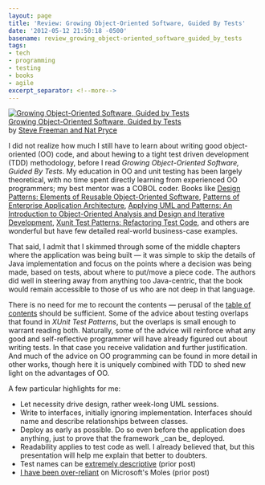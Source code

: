 ```yaml
---
layout: page
title: 'Review: Growing Object-Oriented Software, Guided By Tests'
date: '2012-05-12 21:50:18 -0500'
basename: review_growing_object-oriented_software_guided_by_tests
tags:
- tech
- programming
- testing
- books
- agile
excerpt_separator: <!--more-->
---
```


<div class="float-right shadow p-3">
<a href="http://www.goodreads.com/book/show/4268826-growing-object-oriented-software-guided-by-tests"><img alt="Growing Object-Oriented Software, Guided by Tests" border="0" src="http://photo.goodreads.com/books/1266624968m/4268826.jpg" /></a><a href="http://www.goodreads.com/book/show/4268826-growing-object-oriented-software-guided-by-tests"><br>
Growing Object-Oriented Software, Guided by Tests</a><br>
by <a href="http://www.goodreads.com/author/show/27264.Steve_Freeman">Steve Freeman and Nat Pryce</a>
</div>

I did not realize how much I still have to learn about writing good
object-oriented  (OO) code, and about hewing to a tight test driven development
(TDD) methodology, before I read _Growing Object-Oriented Software, Guided By
Tests_. My education in OO and unit testing has been largely theoretical, with
no time spent directly learning from experienced OO programmers; my best mentor
was a COBOL coder. Books like  <a
href="http://www.goodreads.com/book/show/85009.Design_Patterns__Elements_of_Reusable_Object_Oriented_Software"
title="Design Patterns: Elements of Reusable Object-Oriented Software by Erich
Gamma">Design Patterns: Elements of Reusable Object-Oriented Software</a>, <a
href="http://www.goodreads.com/book/show/70156.Patterns_of_Enterprise_Application_Architecture"
title="Patterns of Enterprise Application Architecture by Martin
Fowler">Patterns of Enterprise Application Architecture</a>, <a
href="http://www.goodreads.com/book/show/85019.Applying_UML_and_Patterns__An_Introduction_to_Object_Oriented_Analysis_and_Design_and_Iterative_Development"
title="Applying UML and Patterns: An Introduction to Object-Oriented Analysis
and Design and Iterative Development by Craig Larman">Applying UML and Patterns:
An Introduction to Object-Oriented Analysis and Design and Iterative
Development</a>, <a
href="http://www.goodreads.com/book/show/337302.Xunit_Test_Patterns__Refactoring_Test_Code"
title="Xunit Test Patterns: Refactoring Test Code by Gerard Meszaros">Xunit Test
Patterns: Refactoring Test Code</a>, and others are wonderful but have few
detailed real-world business-case examples.

<!--more-->

That said, I admit that I skimmed through some of the middle chapters where the
application was being built &mdash; it was simple to skip the details of Java
implementation and focus on the points where a decision was being made, based on
tests, about where to put/move a piece code. The authors did well in steering
away from anything too Java-centric, that the book would remain accessible to
those of us who are not deep in that language.

There is no need for me to recount the contents &mdash; perusal of the <a
href="http://my.safaribooksonline.com/book/software-engineering-and-development/software-testing/9780321574442?bookview=toc">table
of contents</a> should be sufficient. Some of the advice about testing overlaps
that found in _XUnit Test Patterns_, but the overlaps is small enough to warrant
reading both. Naturally, some of the advice will reinforce what any good and
self-reflective programmer will have already figured out about writing tests. In
that case you receive validation and further justification. And much of the
advice on OO programming can be found in more detail in other works, though here
it is uniquely combined with TDD to shed new light on the advantages of OO.

A few particular highlights for me:

<ul>
<li>Let necessity drive design, rather week-long UML sessions.</li>
<li>Write to interfaces, initially ignoring implementation. Interfaces should name and describe relationships between classes.</li>
<li>Deploy as early as possible. Do so even before the application does anything, just to prove that the framework _can be_ deployed.</li>
<li>Readability applies to test code as well. I already believed that, but this presentation will help me explain that better to doubters.</li>
<li>Test names can be <a href="http://www.safnet.com/writing/tech/2012/03/test-naming-convention.html">extremely descriptive</a> (prior post)</li>
<li><a href="http://www.safnet.com/writing/tech/2012/04/moles-no-longer-fit-for-testings.html">I have been over-reliant</a> on Microsoft's Moles (prior post)</li>
</ul>
